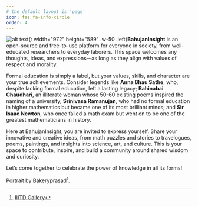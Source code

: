 ```yaml
---
# the default layout is 'page'
icon: fas fa-info-circle
order: 4
---
```


![alt text](../_posts/sid.jpg){: width="972" height="589" .w-50 .left}**BahujanInsight** is an open-source and free-to-use platform for everyone in society, from well-educated researchers to everyday laborers. This space welcomes any thoughts, ideas, and expressions—as long as they align with values of respect and morality. 

Formal education is simply a label, but your values, skills, and character are your true achievements. Consider legends like **Anna Bhau Sathe**, who, despite lacking formal education, left a lasting legacy; **Bahinabai Chaudhari**, an illiterate woman whose 50-60 existing poems inspired the naming of a university; **Srinivasa Ramanujan**, who had no formal education in higher mathematics but became one of its most brilliant minds; and **Sir Isaac Newton**, who once failed a math exam but went on to be one of the greatest mathematicians in history. 

Here at BahujanInsight, you are invited to express yourself. Share your innovative and creative ideas, from math puzzles and stories to travelogues, poems, paintings, and insights into science, art, and culture. This is your space to contribute, inspire, and build a community around shared wisdom and curiosity.

Let’s come together to celebrate the power of knowledge in all its forms!

Portrait by Bakeryprasad[^footnote].

[^footnote]: [IIITD Gallery](https://iiitd.ac.in/gallery/ddc22.html)
